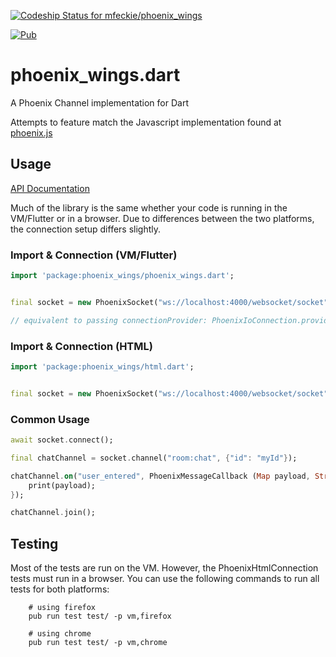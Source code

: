 [ ![Codeship Status for mfeckie/phoenix_wings](https://app.codeship.com/projects/fd20f500-3e14-0136-9f20-1e75e7e00ec5/status?branch=master)](https://app.codeship.com/projects/290729)

[![Pub](https://img.shields.io/pub/v/phoenix_wings.svg?style=flat-square)](https://github.com/mfeckie/phoenix_wings)

# phoenix_wings.dart

A Phoenix Channel implementation for Dart

Attempts to feature match the Javascript implementation found at [phoenix.js](https://github.com/phoenixframework/phoenix/blob/master/assets/js/phoenix.js)

## Usage

[API Documentation](https://pub.dartlang.org/documentation/phoenix_wings/latest/)

Much of the library is the same whether your code is running in the VM/Flutter or in a browser. Due to differences between the two platforms, the connection setup differs slightly.

### Import & Connection (VM/Flutter)

```dart
import 'package:phoenix_wings/phoenix_wings.dart';


final socket = new PhoenixSocket("ws://localhost:4000/websocket/socket");

// equivalent to passing connectionProvider: PhoenixIoConnection.provider

```

### Import & Connection (HTML)

```dart
import 'package:phoenix_wings/html.dart';


final socket = new PhoenixSocket("ws://localhost:4000/websocket/socket", connectionProvider: PhoenixHtmlConnection.provider);

```

### Common Usage

```dart
await socket.connect();

final chatChannel = socket.channel("room:chat", {"id": "myId"});

chatChannel.on("user_entered", PhoenixMessageCallback (Map payload, String _ref, String, _joinRef) {
    print(payload);
});

chatChannel.join();
```

## Testing

Most of the tests are run on the VM. However, the PhoenixHtmlConnection tests must run in a browser. You can use the following commands to run all tests for both platforms:


        # using firefox
        pub run test test/ -p vm,firefox

        # using chrome
        pub run test test/ -p vm,chrome
